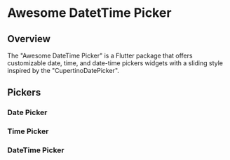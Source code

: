 # Awesome DatetTime Picker

## Overview
The "Awesome DateTime Picker" is a Flutter package that offers customizable date, time, and date-time pickers widgets with a sliding style inspired by the "CupertinoDatePicker".

## Pickers

### Date Picker


### Time Picker


### DateTime Picker
